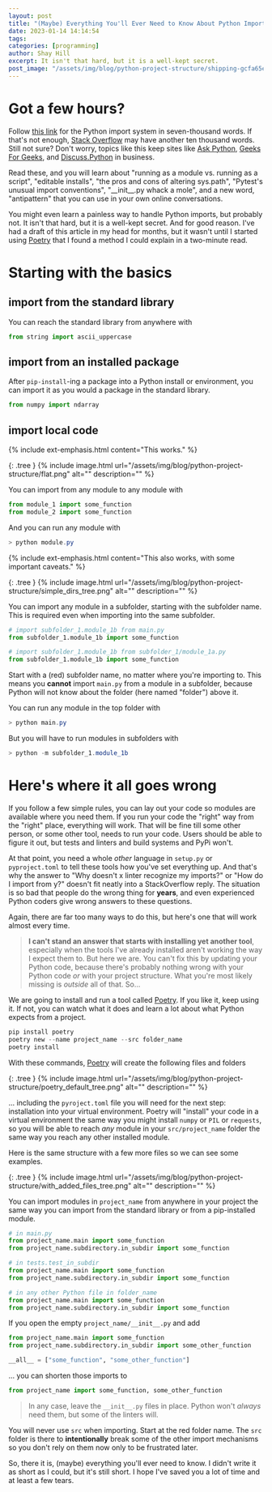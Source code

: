 ```yaml
---
layout: post
title: "(Maybe) Everything You'll Ever Need to Know About Python Imports and Project Structure"
date: 2023-01-14 14:14:54 
tags: 
categories: [programming]
author: Shay Hill
excerpt: It isn't that hard, but it is a well-kept secret.
post_image: "/assets/img/blog/python-project-structure/shipping-gcfa65e84f_1920.jpg"
---
```



<style>

.tree img {
    margin-left:10px;
    margin-right:auto
}

</style>



# Got a few hours?

Follow [this link](https://docs.python.org/3/reference/import.html) for the Python import system in seven-thousand words. If that's not enough, [Stack Overflow](https://stackoverflow.com) may have another ten thousand words. Still not sure? Don't worry, topics like this keep sites like [Ask Python](https://www.askpython.com/), [Geeks For Geeks](https://www.geeksforgeeks.org/), and [Discuss.Python](https://discuss.python.org/) in business.

Read these, and you will learn about "running as a module vs. running as a script", "editable installs", "the pros and cons of altering sys.path", "Pytest's unusual import conventions", "\_\_init\_\_.py whack a mole", and a new word, "antipattern" that you can use in your own online conversations.

You might even learn a painless way to handle Python imports, but probably not. It isn't that hard, but it is a well-kept secret. And for good reason. I've had a draft of this article in my head for months, but it wasn't until I started using [Poetry](https://python-poetry.org/) that I found a method I could explain in a two-minute read.

# Starting with the basics

## import from the standard library

You can reach the standard library from anywhere with

~~~ python
from string import ascii_uppercase
~~~

## import from an installed package

After `pip-install`-ing a package into a Python install or environment, you can import it as you would a package in the standard library.

~~~ python
from numpy import ndarray
~~~

## import local code

{% include ext-emphasis.html content="This works." %}

{: .tree }
{% include image.html url="/assets/img/blog/python-project-structure/flat.png" alt="" description="" %}

You can import from any module to any module with

~~~ python
from module_1 import some_function
from module_2 import some_function
~~~

And you can run any module with

~~~ powershell
> python module.py
~~~

{% include ext-emphasis.html content="This also works, with some important caveats." %}

{: .tree }
{% include image.html url="/assets/img/blog/python-project-structure/simple_dirs_tree.png" alt="" description="" %}

You can import any module in a subfolder, starting with the subfolder name. This is required even when importing into the same subfolder.

~~~ python
# import subfolder_1.module_1b from main.py
from subfolder_1.module_1b import some_function

# import subfolder_1.module_1b from subfolder_1/module_1a.py
from subfolder_1.module_1b import some_function
~~~

Start with a (red) subfolder name, no matter where you're importing to. This means you **cannot** import `main.py` from a module in a subfolder, because Python will not know about the folder (here named "folder") above it.

You can run any module in the top folder with

~~~ powershell
> python main.py
~~~

But you will have to run modules in subfolders with

~~~ powershell
> python -m subfolder_1.module_1b
~~~

# Here's where it all goes wrong

If you follow a few simple rules, you can lay out your code so modules are available where you need them. If you run your code the "right" way from the "right" place, everything will work. That will be fine till some other person, or some other tool, needs to run your code. Users should be able to figure it out, but tests and linters and build systems and PyPi won't.

At that point, you need a whole *other* language in `setup.py` or `pyproject.toml` to tell these tools how you've set everything up. And that's why the answer to "Why doesn't x linter recognize my imports?" or "How do I import from y?" doesn't fit neatly into a StackOverflow reply. The situation is so bad that people do the wrong thing for **years**, and even experienced Python coders give wrong answers to these questions.

Again, there are far too many ways to do this, but here's one that will work almost every time.

> **I can't stand an answer that starts with installing yet another tool**, especially when the tools I've already installed aren't working the way I expect them to. But here we are. You can't fix this by updating your Python code, because there's probably nothing wrong with your Python code *or* with your project structure. What you're most likely missing is *outside* all of that. So...

We are going to install and run a tool called [Poetry](https://python-poetry.org/). If you like it, keep using it. If not, you can watch what it does and learn a lot about what Python expects from a project.

~~~ powershell
pip install poetry
poetry new --name project_name --src folder_name
poetry install
~~~

With these commands, [Poetry](https://python-poetry.org/) will create the following files and folders

{: .tree }
{% include image.html url="/assets/img/blog/python-project-structure/poetry_default_tree.png" alt="" description="" %}

... including the `pyroject.toml` file you will need for the next step: installation into your virtual environment. Poetry will "install" your code in a virtual environment the same way you might install `numpy` or `PIL` or `requests`, so you will be able to reach *any* module in your `src/project_name` folder the same way you reach any other installed module.

Here is the same structure with a few more files so we can see some examples.

{: .tree }
{% include image.html url="/assets/img/blog/python-project-structure/with_added_files_tree.png" alt="" description="" %}

You can import modules in `project_name` from anywhere in your project the same way you can import from the standard library or from a pip-installed module.

~~~ python
# in main.py
from project_name.main import some_function
from project_name.subdirectory.in_subdir import some_function

# in tests.test_in_subdir
from project_name.main import some_function
from project_name.subdirectory.in_subdir import some_function

# in any other Python file in folder_name
from project_name.main import some_function
from project_name.subdirectory.in_subdir import some_function
~~~

If you open the empty `project_name/__init__.py` and add

~~~ python
from project_name.main import some_function
from project_name.subdirectory.in_subdir import some_other_function

__all__ = ["some_function", "some_other_function"]
~~~

... you can shorten those imports to

~~~ python
from project_name import some_function, some_other_function
~~~

> In any case, leave the `__init__.py` files in place. Python won't *always* need them, but some of the linters will.

You will never use `src` when importing. Start at the red folder name. The `src` folder is there to **intentionally** break some of the other import mechanisms so you don't rely on them now only to be frustrated later.

So, there it is, (maybe) everything you'll ever need to know. I didn't write it as short as I could, but it's still short. I hope I've saved you a lot of time and at least a few tears.




